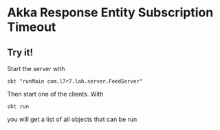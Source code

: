 # Akka Response Entity Subscription Timeout

## Try it!

Start the server with 

    sbt "runMain com.l7r7.lab.server.FeedServer"
    
Then start one of the clients. With

    sbt run
    
you will get a list of all objects that can be run 
    